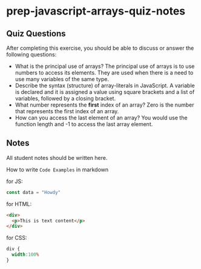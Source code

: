# prep-javascript-arrays-quiz-notes



## Quiz Questions

After completing this exercise, you should be able to discuss or answer the following questions:

- What is the principal use of arrays?
The principal use of arrays is to use numbers to access its elements. They are used when there is a need to use many variables of the same type.
- Describe the syntax (structure) of array-literals in JavaScript.
A variable is declared and it is assigned a value using square brackets and a list of variables, followed by a closing bracket.
- What number represents the **first** index of an array?
Zero is the number that represents the first index of an array.
- How can you access the last element of an array?
You would use the function length and -1 to access the last array element.
## Notes

All student notes should be written here.


How to write `Code Examples` in markdown

for JS:
```javascript
const data = "Howdy"
```

for HTML:
```html
<div>
  <p>This is text content</p>
</div>
```

for CSS:
```css
div {
  width:100%
}
```
